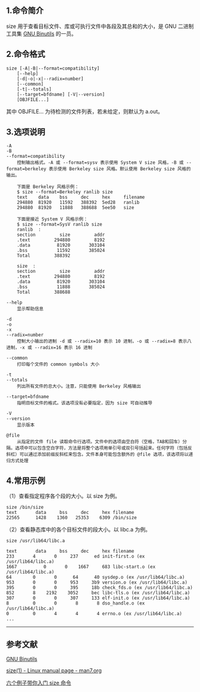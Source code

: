 ## 1.命令简介
size 用于查看目标文件、库或可执行文件中各段及其总和的大小，是 GNU 二进制工具集 [GNU Binutils](https://www.gnu.org/software/binutils/) 的一员。

## 2.命令格式
```
size [-A|-B|--format=compatibility]
    [--help]
    [-d|-o|-x|--radix=number]
    [--common]
    [-t|--totals]
    [--target=bfdname] [-V|--version]
    [OBJFILE...]
```
其中 OBJFILE... 为待检测的文件列表，若未给定，则默认为 a.out。

## 3.选项说明
```
-A
-B
--format=compatibility
	控制输出格式。-A 或 --format=sysv 表示使用 System V size 风格，-B 或 --format=berkeley 表示使用 Berkeley size 风格。默认使用 Berkeley size 风格的输出。
	
	下面是 Berkeley 风格示例：
	$ size --format=Berkeley ranlib size
	text    data    bss     dec     hex     filename
	294880  81920   11592   388392  5ed28   ranlib
	294880  81920   11888   388688  5ee50   size

	下面是接近 System V 风格示例：
	$ size --format=SysV ranlib size
	ranlib  :
	section         size         addr
	.text         294880         8192
	.data          81920       303104
	.bss           11592       385024
	Total         388392

	size  :
	section         size         addr
	.text         294880         8192
	.data          81920       303104
	.bss           11888       385024
	Total         388688

--help
	显示帮助信息

-d
-o
-x
--radix=number
	控制大小输出的进制 -d 或 --radix=10 表示 10 进制，-o 或 --radix=8 表示八进制，-x 或 --radix=16 表示 16 进制

--common
	打印每个文件的 common symbols 大小

-t
--totals
	列出所有文件的总大小。注意，只能使用 Berkeley 风格输出

--target=bfdname
	指明目标文件的格式。该选项没有必要指定，因为 size 可自动推导
	
-V
--version
	显示版本
	
@file
	从指定的文件 file 读取命令行选项。文件中的选项由空白符（空格，TAB和回车）分隔。选项中可以包含空白字符，方法是将整个选项用单引号或双引号括起来。任何字符（包括反斜杠）可以通过添加前缀反斜杠来包含。文件本身可能包含额外的 @file 选项，该选项将以递归方式处理
```

## 4.常用示例
（1）查看指定程序各个段的大小。以 size 为例。
```
size /bin/size
text	   data	    bss	    dec	    hex	filename
22565	   1428	   1360	  25353	   6309	/bin/size
```

（2）查看静态库中的各个目标文件的段大小。以 libc.a 为例。
```
size /usr/lib64/libc.a

text	   data	    bss	    dec	    hex	filename
233	      4	      0	    237	     ed	init-first.o (ex /usr/lib64/libc.a)
1667	      0	      0	   1667	    683	libc-start.o (ex /usr/lib64/libc.a)
64	      0	      0	     64	     40	sysdep.o (ex /usr/lib64/libc.a)
953	      0	      0	    953	    3b9	version.o (ex /usr/lib64/libc.a)
395	      0	      0	    395	    18b	check_fds.o (ex /usr/lib64/libc.a)
852	      8	   2192	   3052	    bec	libc-tls.o (ex /usr/lib64/libc.a)
307	      0	      0	    307	    133	elf-init.o (ex /usr/lib64/libc.a)
8	      0	      0	      8	      8	dso_handle.o (ex /usr/lib64/libc.a)
0	      0	      4	      4	      4	errno.o (ex /usr/lib64/libc.a)
...
```

---
## 参考文献
[GNU Binutils](https://www.gnu.org/software/binutils/)

[size(1) - Linux manual page - man7.org](https://man7.org/linux/man-pages/man1/size.1.html)

[六个例子带你入门 size 命令](https://linux.cn/article-9504-1.html?pr)

<Vssue title="size" />